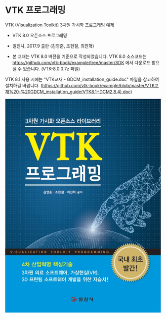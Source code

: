 # VTK 프로그래밍
VTK (Visualization Toolkit) 3차원 가시화 프로그래밍 예제

- VTK 8.0 오픈소스 프로그래밍

- 일진사, 2017.9 출판 (김영준, 조현철, 최진혁)

* 본 교재는 VTK 8.0 버전을 기준으로 작성되었습니다. 
VTK 8.0 소스코드는 https://github.com/vtk-book/example/tree/master/SDK 에서 다운로드 받으실 수 있습니다.
(VTK-8.0.0.7z 파일)

VTK 8.1 사용 시에는 "VTK교재 - GDCM_installation_guide.doc" 파일을 참고하여 설치하길 바랍니다.
(https://github.com/vtk-book/example/blob/master/VTK교재%20-%20GDCM_installation_guide(VTK8.1+DCM2.8.4).doc)

![Alt text](/vtk_book.jpg "VTK 프로그래밍 (일진사)")
